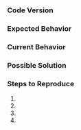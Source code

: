 <!-- Provide a general summary of the issue in the Title above -->

### Code Version
<!-- What version and/or branch of the code are you running? -->

### Expected Behavior
<!-- Tell us what should happen -->

### Current Behavior
<!-- Tell us what happens instead of the expected behavior -->

### Possible Solution
<!-- Not obligatory, but suggest a fix/reason for the bug, -->

### Steps to Reproduce
<!-- Provide a link to a live example -->
<!-- or, an unambiguous set of steps to reproduce this bug -->
<!-- Include code to reproduce, if relevant -->

1.
2.
3.
4.
